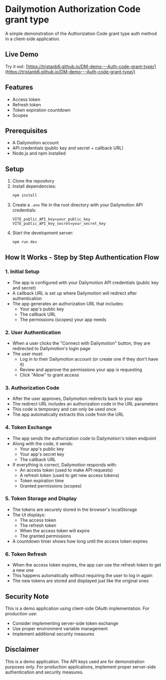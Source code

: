 # Dailymotion Authorization Code grant type

A simple demonstration of the Authorization Code grant type auth method in a client-side application.

## Live Demo
Try it out: [https://tristanb6.github.io/DM-demo---Auth-code-grant-type/](https://tristanb6.github.io/DM-demo---Auth-code-grant-type/)

## Features

- Access token
- Refresh token
- Token expiration countdown
- Scopes

## Prerequisites

- A Dailymotion account
- API credentials (public key and secret + callback URL)
- Node.js and npm installed

## Setup

1. Clone the repository
2. Install dependencies:
   ```bash
   npm install
   ```
3. Create a `.env` file in the root directory with your Dailymotion API credentials:
   ```
   VITE_public_API_key=your_public_key
   VITE_public_API_key_secret=your_secret_key
   ```
4. Start the development server:
   ```bash
   npm run dev
   ```

## How It Works - Step by Step Authentication Flow

### 1. Initial Setup
- The app is configured with your Dailymotion API credentials (public key and secret)
- A callback URL is set up where Dailymotion will redirect after authentication
- The app generates an authorization URL that includes:
  - Your app's public key
  - The callback URL
  - The permissions (scopes) your app needs

### 2. User Authentication
- When a user clicks the "Connect with Dailymotion" button, they are redirected to Dailymotion's login page
- The user must:
  - Log in to their Dailymotion account (or create one if they don't have it)
  - Review and approve the permissions your app is requesting
  - Click "Allow" to grant access

### 3. Authorization Code
- After the user approves, Dailymotion redirects back to your app
- The redirect URL includes an authorization code in the URL parameters
- This code is temporary and can only be used once
- The app automatically extracts this code from the URL

### 4. Token Exchange
- The app sends the authorization code to Dailymotion's token endpoint
- Along with the code, it sends:
  - Your app's public key
  - Your app's secret key
  - The callback URL
- If everything is correct, Dailymotion responds with:
  - An access token (used to make API requests)
  - A refresh token (used to get new access tokens)
  - Token expiration time
  - Granted permissions (scopes)

### 5. Token Storage and Display
- The tokens are securely stored in the browser's localStorage
- The UI displays:
  - The access token
  - The refresh token
  - When the access token will expire
  - The granted permissions
- A countdown timer shows how long until the access token expires

### 6. Token Refresh
- When the access token expires, the app can use the refresh token to get a new one
- This happens automatically without requiring the user to log in again
- The new tokens are stored and displayed just like the original ones

## Security Note

This is a demo application using client-side OAuth implementation. For production use:
- Consider implementing server-side token exchange
- Use proper environment variable management
- Implement additional security measures


## Disclaimer

This is a demo application. The API keys used are for demonstration purposes only. For production applications, implement proper server-side authentication and security measures. 